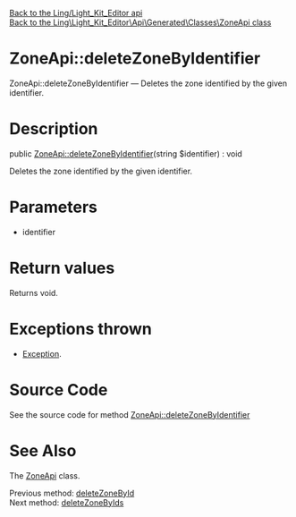 [Back to the Ling/Light_Kit_Editor api](https://github.com/lingtalfi/Light_Kit_Editor/blob/master/doc/api/Ling/Light_Kit_Editor.md)<br>
[Back to the Ling\Light_Kit_Editor\Api\Generated\Classes\ZoneApi class](https://github.com/lingtalfi/Light_Kit_Editor/blob/master/doc/api/Ling/Light_Kit_Editor/Api/Generated/Classes/ZoneApi.md)


ZoneApi::deleteZoneByIdentifier
================



ZoneApi::deleteZoneByIdentifier — Deletes the zone identified by the given identifier.




Description
================


public [ZoneApi::deleteZoneByIdentifier](https://github.com/lingtalfi/Light_Kit_Editor/blob/master/doc/api/Ling/Light_Kit_Editor/Api/Generated/Classes/ZoneApi/deleteZoneByIdentifier.md)(string $identifier) : void




Deletes the zone identified by the given identifier.




Parameters
================


- identifier

    


Return values
================

Returns void.


Exceptions thrown
================

- [Exception](http://php.net/manual/en/class.exception.php).&nbsp;







Source Code
===========
See the source code for method [ZoneApi::deleteZoneByIdentifier](https://github.com/lingtalfi/Light_Kit_Editor/blob/master/Api/Generated/Classes/ZoneApi.php#L488-L494)


See Also
================

The [ZoneApi](https://github.com/lingtalfi/Light_Kit_Editor/blob/master/doc/api/Ling/Light_Kit_Editor/Api/Generated/Classes/ZoneApi.md) class.

Previous method: [deleteZoneById](https://github.com/lingtalfi/Light_Kit_Editor/blob/master/doc/api/Ling/Light_Kit_Editor/Api/Generated/Classes/ZoneApi/deleteZoneById.md)<br>Next method: [deleteZoneByIds](https://github.com/lingtalfi/Light_Kit_Editor/blob/master/doc/api/Ling/Light_Kit_Editor/Api/Generated/Classes/ZoneApi/deleteZoneByIds.md)<br>

